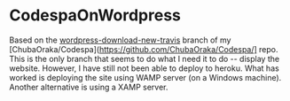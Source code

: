 # CodespaOnWordpress
Based on the [wordpress-download-new-travis](https://github.com/ChubaOraka/Codespa/tree/wordpress-download-new-travis) branch of my [ChubaOraka/Codespa](https://github.com/ChubaOraka/Codespa/] repo. This is the only branch that seems to do what I need it to do -- display the website. However, I have still not been able to deploy to heroku. What has worked is deploying the site using WAMP server \(on a Windows machine\). Another alternative is using a XAMP server.

